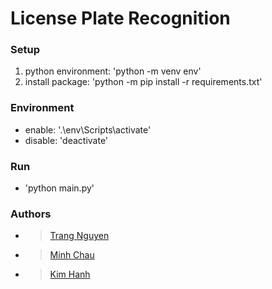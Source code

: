# License Plate Recognition
### Setup
  1. python environment: 'python -m venv env'
  2. install package: 'python -m pip install -r requirements.txt'

### Environment
  - enable: '.\env\Scripts\activate'
  - disable: 'deactivate'

### Run
  - 'python main.py'

### Authors
- > [Trang Nguyen](https://github.com/TrangNguyen331)
- > [Minh Chau](https://github.com/)
- > [Kim Hanh](https://github.com/)
